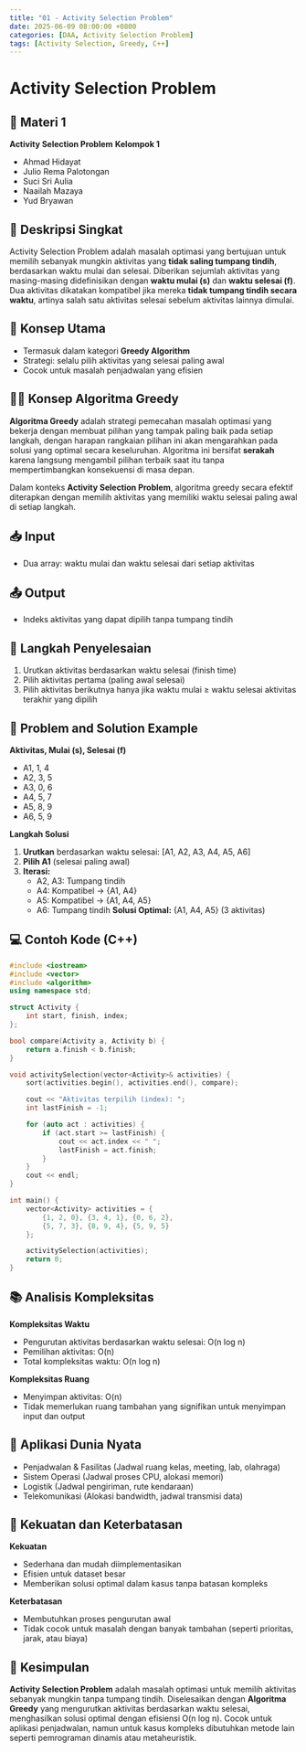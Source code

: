 ```yaml
---
title: "01 - Activity Selection Problem"
date: 2025-06-09 08:00:00 +0800
categories: [DAA, Activity Selection Problem]
tags: [Activity Selection, Greedy, C++]
---
```


# Activity Selection Problem

## 🎯 Materi 1 
**Activity Selection Problem**
**Kelompok 1**
- Ahmad Hidayat
- Julio Rema Palotongan
- Suci Sri Aulia
- Naailah Mazaya
- Yud Bryawan

## 📌 Deskripsi Singkat
Activity Selection Problem adalah masalah optimasi yang bertujuan untuk memilih sebanyak mungkin aktivitas yang **tidak saling tumpang tindih**, berdasarkan waktu mulai dan selesai. Diberikan sejumlah aktivitas yang masing-masing didefinisikan dengan **waktu mulai (s)** dan **waktu selesai (f)**. Dua aktivitas dikatakan kompatibel jika mereka **tidak tumpang tindih secara waktu**, artinya salah satu aktivitas selesai sebelum aktivitas lainnya dimulai. 

## 🧠 Konsep Utama
- Termasuk dalam kategori **Greedy Algorithm**
- Strategi: selalu pilih aktivitas yang selesai paling awal
- Cocok untuk masalah penjadwalan yang efisien

## 🧑‍💻 Konsep Algoritma Greedy
**Algoritma Greedy** adalah strategi pemecahan masalah optimasi yang bekerja dengan membuat pilihan yang tampak paling baik pada setiap langkah, dengan harapan rangkaian pilihan ini akan mengarahkan pada solusi yang optimal secara keseluruhan. Algoritma ini bersifat **serakah** karena langsung mengambil pilihan terbaik saat itu tanpa mempertimbangkan konsekuensi di masa depan.

Dalam konteks **Activity Selection Problem**, algoritma greedy secara efektif diterapkan dengan memilih aktivitas yang memiliki waktu selesai paling awal di setiap langkah.

## 📥 Input
- Dua array: waktu mulai dan waktu selesai dari setiap aktivitas

## 📤 Output
- Indeks aktivitas yang dapat dipilih tanpa tumpang tindih

## 🧮 Langkah Penyelesaian
1. Urutkan aktivitas berdasarkan waktu selesai (finish time)
2. Pilih aktivitas pertama (paling awal selesai)
3. Pilih aktivitas berikutnya hanya jika waktu mulai ≥ waktu selesai aktivitas terakhir yang dipilih

## 🧩 Problem and Solution Example
**Aktivitas, Mulai (s), Selesai (f)**
- A1, 1, 4
- A2, 3, 5
- A3, 0, 6
- A4, 5, 7
- A5, 8, 9
- A6, 5, 9

**Langkah Solusi**
1. **Urutkan** berdasarkan waktu selesai: [A1, A2, A3, A4, A5, A6]
2. **Pilih A1** (selesai paling awal)
3. **Iterasi:**
    - A2, A3: Tumpang tindih
    - A4: Kompatibel -> {A1, A4}
    - A5: Kompatibel -> {A1, A4, A5}
    - A6: Tumpang tindih
**Solusi Optimal:** {A1, A4, A5} (3 aktivitas)

## 💻 Contoh Kode (C++)

```cpp
#include <iostream>
#include <vector>
#include <algorithm>
using namespace std;

struct Activity {
    int start, finish, index;
};

bool compare(Activity a, Activity b) {
    return a.finish < b.finish;
}

void activitySelection(vector<Activity>& activities) {
    sort(activities.begin(), activities.end(), compare);

    cout << "Aktivitas terpilih (index): ";
    int lastFinish = -1;

    for (auto act : activities) {
        if (act.start >= lastFinish) {
            cout << act.index << " ";
            lastFinish = act.finish;
        }
    }
    cout << endl;
}

int main() {
    vector<Activity> activities = {
        {1, 2, 0}, {3, 4, 1}, {0, 6, 2},
        {5, 7, 3}, {8, 9, 4}, {5, 9, 5}
    };

    activitySelection(activities);
    return 0;
}
```

## 📚 Analisis Kompleksitas
**Kompleksitas Waktu**
- Pengurutan aktivitas berdasarkan waktu selesai: O(n log n)
- Pemilihan aktivitas: O(n)
- Total kompleksitas waktu: O(n log n)

**Kompleksitas Ruang**
- Menyimpan aktivitas: O(n)
- Tidak memerlukan ruang tambahan yang signifikan untuk menyimpan input dan output

## 🌟 Aplikasi Dunia Nyata
- Penjadwalan & Fasilitas (Jadwal ruang kelas, meeting, lab, olahraga)
- Sistem Operasi (Jadwal proses CPU, alokasi memori)
- Logistik (Jadwal pengiriman, rute kendaraan)
- Telekomunikasi (Alokasi bandwidth, jadwal transmisi data)

## 💪 Kekuatan dan Keterbatasan
**Kekuatan**
- Sederhana dan mudah diimplementasikan
- Efisien untuk dataset besar
- Memberikan solusi optimal dalam kasus tanpa batasan kompleks

**Keterbatasan**
- Membutuhkan proses pengurutan awal
- Tidak cocok untuk masalah dengan banyak tambahan (seperti prioritas, jarak, atau biaya)

## 🏁 Kesimpulan
**Activity Selection Problem** adalah masalah optimasi untuk memilih aktivitas sebanyak mungkin tanpa tumpang tindih. Diselesaikan dengan **Algoritma Greedy** yang mengurutkan aktivitas berdasarkan waktu selesai, menghasilkan solusi optimal dengan efisiensi O(n log n). Cocok untuk aplikasi penjadwalan, namun untuk kasus kompleks dibutuhkan metode lain seperti pemrograman dinamis atau metaheuristik.